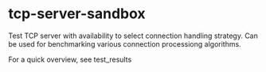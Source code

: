 # tcp-server-sandbox
Test TCP server with availability to select connection handling strategy. Can be used for benchmarking various connection processiong algorithms. 

For a quick overview, see test_results
